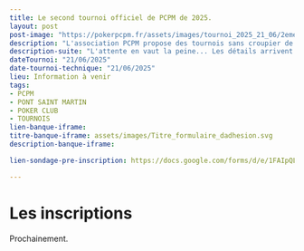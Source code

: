 ```yaml
---
title: Le second tournoi officiel de PCPM de 2025.
layout: post
post-image: "https://pokerpcpm.fr/assets/images/tournoi_2025_21_06/2eme_pcpm_origami.png"
description: "L'association PCPM propose des tournois sans croupier de poker Texas hold'em. Pour plus d'informations consultez nos règlements"
description-suite: "L'attente en vaut la peine... Les détails arrivent très bientôt ! Restez connectés."
dateTournoi: "21/06/2025"
date-tournoi-technique: "21/06/2025"
lieu: Information à venir
tags:
- PCPM
- PONT SAINT MARTIN
- POKER CLUB
- TOURNOIS
lien-banque-iframe: 
titre-banque-iframe: assets/images/Titre_formulaire_dadhesion.svg
description-banque-iframe: 

lien-sondage-pre-inscription: https://docs.google.com/forms/d/e/1FAIpQLSf3JlxuSvGcS24WcJQVOCyjwCwzvvOGDMC9r5-o04tgqZ6z_w/viewform?embedded=true

---
```


# Les inscriptions

Prochainement.